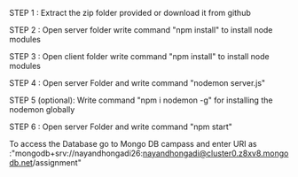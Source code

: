STEP 1 : Extract the zip folder provided or download it from github

STEP 2 : Open server folder write command "npm install"  to install node modules

STEP 3 : Open client folder write command "npm install" to install node modules

STEP 4 : Open server Folder and write command "nodemon server.js"

STEP 5 (optional): Write command "npm i nodemon -g" for installing the nodemon globally  

STEP 6 : Open server Folder and write command "npm start"


To access the Database go to Mongo DB campass and enter URI as :"mongodb+srv://nayandhongadi26:nayandhongadi@cluster0.z8xv8.mongodb.net/assignment"
